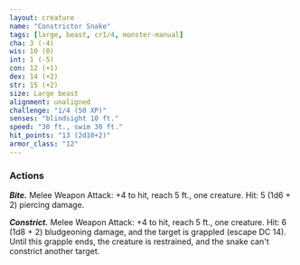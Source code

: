 ```yaml
---
layout: creature
name: "Constrictor Snake"
tags: [large, beast, cr1/4, monster-manual]
cha: 3 (-4)
wis: 10 (0)
int: 1 (-5)
con: 12 (+1)
dex: 14 (+2)
str: 15 (+2)
size: Large beast
alignment: unaligned
challenge: "1/4 (50 XP)"
senses: "blindsight 10 ft."
speed: "30 ft., swim 30 ft."
hit_points: "13 (2d10+2)"
armor_class: "12"
---
```


### Actions

***Bite.*** Melee Weapon Attack: +4 to hit, reach 5 ft., one creature. Hit: 5 (1d6 + 2) piercing damage.

***Constrict.*** Melee Weapon Attack: +4 to hit, reach 5 ft., one creature. Hit: 6 (1d8 + 2) bludgeoning damage, and the target is grappled (escape DC 14). Until this grapple ends, the creature is restrained, and the snake can't constrict another target.

